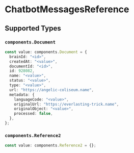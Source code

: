 # ChatbotMessagesReference


## Supported Types

### `components.Document`

```typescript
const value: components.Document = {
  brainId: "<id>",
  createdAt: "<value>",
  documentId: "<id>",
  id: 928082,
  name: "<value>",
  status: "<value>",
  type: "<value>",
  url: "https://angelic-coliseum.name",
  metadata: {
    languageCode: "<value>",
    originalUrl: "https://everlasting-trick.name",
    originalObject: "<value>",
    processed: false,
  },
};
```

### `components.Reference2`

```typescript
const value: components.Reference2 = {};
```

